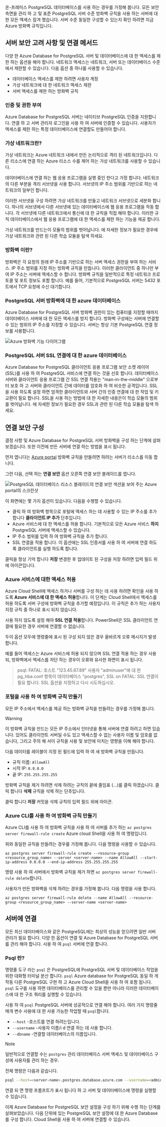 온-프레미스 PostgreSQL 데이터베이스를 사용 하는 경우를 가정해 봅니다. 모든 보안 측면을 관리 하 고 및 표준 PostgreSQL 서버 수준 방화벽 규칙을 사용 하는 서버에 대 한 모든 액세스 잠겨 했습니다. 서버 수준 동일한 구성할 수 있는지 확인 하려면 지금 Azure 방화벽 규칙입니다.

## <a name="server-security-considerations-and-connection-methods"></a>서버 보안 고려 사항 및 연결 메서드

다양 한 Azure Database for PostgreSQL 서버 및 데이터베이스에 대 한 액세스를 제한 하는 옵션을 해야 합니다. 네트워크 액세스는 네트워크, 서버 또는 데이터베이스 수준에서 제한할 수 있습니다. 다음 옵션 중 하나를 사용할 수 있습니다.

- 데이터베이스 액세스를 제한 하려면 사용자 계정
- 가상 네트워크에 대 한 네트워크 액세스 제한
- 서버 액세스를 제한 하는 방화벽 규칙

### <a name="authentication-and-authorization"></a>인증 및 권한 부여

Azure Database for PostgreSQL 서버는 네이티브 PostgreSQL 인증을 지원합니다. 연결 하 고 서버 관리자 로그인을 사용 하 여 서버에 인증할 수 있습니다. 사용자가 액세스를 제한 하는 특정 데이터베이스에 연결할도 만들어야 합니다.

### <a name="what-is-a-virtual-network"></a>가상 네트워크란?

가상 네트워크는 Azure 네트워크 내에서 만든 논리적으로 격리 된 네트워크입니다. 다른 리소스에 연결 하는 Azure 리소스 수를 제어 하는 가상 네트워크를 사용할 수 있습니다.

데이터베이스에 연결 하는 웹 응용 프로그램을 실행 중인 한다고 가정 합니다. 네트워크의 다른 부분을 격리 서브넷을 사용 합니다. 서브넷의 IP 주소 범위를 기반으로 하는 네트워크의 일부인 합니다.

이러한 서브넷을 구성 하려면 가상 네트워크를 만들고 네트워크 서브넷으로 세분화 합니다. 하나의 서브넷에서 다른 서브넷에 있는 데이터베이스에 웹 응용 프로그램을 작동 합니다. 각 서브넷에 다른 네트워크에서 통신에 대 한 규칙을 직접 해야 합니다. 이러한 규칙 데이터베이스에서 웹 응용 프로그램에 대 한 액세스를 제한 하는 기능을 제공 합니다.

가상 네트워크를 만드는이 모듈의 범위를 벗어납니다. 에 자세한 정보가 필요한 경우에 가상 네트워크와 관련 된 다른 학습 모듈을 탐색 하세요.

### <a name="what-is-a-firewall"></a>방화벽 이란?

방화벽은 각 요청의 원래 IP 주소를 기반으로 하는 서버 액세스 권한을 부여 하는 서비스. IP 주소 범위를 지정 하는 방화벽 규칙을 만듭니다. 이러한 클라이언트 중 하나만 부여 IP 주소는 서버에 액세스할 수 합니다. 방화벽 규칙을 일반적으로 특정 네트워크 프로토콜 및 포트 정보도 포함 합니다. 예를 들어, 기본적으로 PostgreSQL 서버는 5432 포트에서 TCP 요청에 수신 대기합니다.

### <a name="azure-database-for-postgresql-server-firewall"></a>PostgreSQL 서버 방화벽에 대 한 azure 데이터베이스

Azure Database for PostgreSQL 서버 방화벽 권한이 있는 컴퓨터를 지정할 때까지 데이터베이스 서버에 대 한 모든 액세스를 방지 합니다. 방화벽 구성에는 서버에 연결할 수 있는 범위의 IP 주소를 지정할 수 있습니다. 서버는 항상 기본 PostgreSQL 연결 정보를 사용합니다.

![Azure 방화벽 기능 다이어그램](../media-draft/7-firewall-diagram.png)

### <a name="azure-database-for-postgresql-server-ssl-connections"></a>PostgreSQL 서버 SSL 연결에 대 한 azure 데이터베이스

Azure Database for PostgreSQL 클라이언트 응용 프로그램 보안 소켓 레이어 (SSL)를 사용 하 여 PostgreSQL 서비스에 연결 하는 것을 선호 합니다. 데이터베이스 서버와 클라이언트 응용 프로그램 간 SSL 연결 적용는 "man-in-the-middle" 으로부터 보호 하 고 서버와 클라이언트 간에 데이터를 암호화 하 여 비슷한 공격입니다. SSL을 사용 하도록 설정 하면 엄격한 클라이언트와 서버 간의 인증 연결에 대 한 작업 및 키 교환이 필요 합니다. SSL을 사용 하는 방법에 대 한 자세한 내용은이 학습 모듈의 범위를 벗어납니다. 에 자세한 정보가 필요한 경우 SSL과 관련 된 다른 학습 모듈을 탐색 하세요.

## <a name="configure-connection-security"></a>연결 보안 구성

결정 사항 및 Azure Database for PostgreSQL 서버 방화벽을 구성 하는 단계에 살펴보겠습니다. 또한 이전에 만든 서버에 연결 하는 방법을 표시 됩니다.

먼저 엽니다는 [Azure portal](https://portal.azure.com?azure-portal=true) 방화벽 규칙을 만들려면 하려는 서버가 리소스를 이동 합니다.

그런 다음, 선택 하는 **연결 보안** 옵션 오른쪽 연결 보안 블레이드를 엽니다.

![PostgreSQL 데이터베이스 리소스 블레이드의 연결 보안 섹션을 보여 주는 Azure portal의 스크린샷](../media-draft/7-db-security-settings.png)

이 화면에는 몇 가지 옵션이 있습니다. 다음을 수행할 수 있습니다.

- 클릭 하 여 방화벽 항목으로 포털에 액세스 하는 데 사용할 수 있는 IP 주소를 추가 합니다 **클라이언트 IP 추가** 단추입니다.
- Azure 서비스에 대 한 액세스를 허용 합니다. 기본적으로 모든 Azure 서비스 **하지** PostgreSQL 서버에 액세스할 수 있습니다.
- IP 주소 범위를 입력 하 여 방화벽 규칙을 추가 합니다.
- SSL 연결을 적용 합니다. 이 옵션에는 SSL 인증서를 사용 하 여 서버에 연결 하도록 클라이언트를 실행 하도록 합니다.

클릭을 항상 기억 합니다 **저장** 변경한 후 업데이트 된 구성을 저장 하려면 입력 필드 위에 아이콘입니다.

### <a name="allow-access-to-azure-services"></a>Azure 서비스에 대한 액세스 허용

Azure Cloud Shell에 액세스 하거나 서버를 구성 하는 데 사용 하려면 확인을 사용 하도록 **Azure 서비스에 대 한 액세스 허용**합니다. 이 단계는 Cloud Shell에서 액세스를 허용 하도록 서버 구성에 방화벽 규칙을 추가할 예정입니다. 이 규칙은 추가 하는 사용자 지정 규칙 중 하나로 표시 되지 않습니다.

사용 하지 않도록 설정 해야 **SSL 연결 적용**합니다. PowerShell은 SSL 클라이언트 연결에 필요한 경우 서버에 연결할 수 없습니다.

두이 옵션 모두에 명령줄에 표시 된 구성 되지 않은 경우 올바르게 오류 메시지가 발생 합니다.

예를 들어 액세스는 Azure 서비스에 허용 되지 않으며 SSL 연결 적용 하는 경우 사용 되, 방화벽에서 액세스를 차단 하는 경우이 오류와 유사한 화면이 표시 됩니다.

> psql: FATAL: 호스트 "123.45.67.89" 사용자 "adminuser"에 대 한 pg_hba.conf 항목이 데이터베이스 "postgres", SSL on FATAL: SSL 연결이 필요 합니다. SSL 옵션을 지정하고 다시 시도하십시오.

### <a name="create-a-firewall-rule-using-the-portal"></a>포털을 사용 하 여 방화벽 규칙 만들기

모든 IP 주소에서 액세스를 제공 하는 방화벽 규칙을 만들려는 경우를 가정해 봅니다.

> [!WARNING]
> 이 방화벽 규칙을 만드는 모든 IP 주소에서 인터넷을 통해 서버에 연결 하려고 하면 있습니다. 있어도 클라이언트 서버일 수도 있고 액세스할 수 없는 사용자 이름 및 암호를 없습니다, 그리고 주의 해 서이 규칙을 사용 및 보안에 미치는 영향을 이해 해야 합니다.

다음 데이터를 레이블이 지정 된 필드에 입력 하 여 새 방화벽 규칙을 만듭니다.

- 규칙 이름: `AllowAll`
- 시작 IP: `0.0.0.0`
- 끝 IP: `255.255.255.255`

방화벽 규칙을 제거 하려면 삭제 하려는 규칙의 끝에 줄임표 (...)를 클릭 하겠습니다. 클릭 합니다 **삭제** 규칙을 삭제 하는 단추입니다.

클릭 합니다 **저장** 커밋을 삭제 규칙의 입력 필드 위에 아이콘.

### <a name="create-a-firewall-rule-using-the-azure-cli"></a>Azure CLI를 사용 하 여 방화벽 규칙 만들기

Azure CLI를 사용 하 여 방화벽 규칙을 사용 하 여 서버를 추가 하는 `az postgres server firewall-rule create` Azure cloud Shell을 사용 하 여 명령입니다.

위와 동일한 규칙을 만들려는 경우를 가정해 봅니다. 다음 명령을 사용할 수 있습니다.

  ```azurecli
  az postgres server firewall-rule create --resource-group <resource_group_name> --server <server-name> --name AllowAll --start-ip-address 0.0.0.0 --end-ip-address 255.255.255.255
  ```

명령 사용 하 여 서버에서 방화벽 규칙을 제거 하면 `az postgres server firewall-rule delete`합니다.

사용자가 만든 방화벽을 삭제 하려는 경우를 가정해 봅니다. 다음 명령을 사용 합니다.

  ```azurecli
  az postgres server firewall-rule delete --name AllowAll --resource-group <resource_group_name> --server-name <server-name>
  ```

## <a name="connecting-to-your-server"></a>서버에 연결

모든 최신 데이터베이스와 같은 PostgreSQL에는 최상의 성능을 얻으려면 일반 서버 관리가 필요 합니다. 다양 한 옵션이 연결 및 Azure Database for PostgreSQL 서버를 관리 해야 합니다. 사용 하 여 `psql` 서버에 연결 합니다.

### <a name="what-is-psql"></a>Psql 란?

명령줄 도구 라는 `psql` 은 PostgreSQL에 PostgreSQL 서버 및 데이터베이스 작업을 위한 대화형 터미널 분산 합니다. `psql` Azure database for PostgreSQL 동일 하 게 작동 다른 PostgreSQL 구현 하 고 Azure Cloud Shell을 사용 하 여 포함 됩니다. `psql` 도구를 사용 하면 데이터베이스를 관리할 수 있을 뿐만 아니라 이러한 데이터베이스에 대 한 구조 쿼리를 실행할 수 있습니다.

사용 하 여 `psql` PostgreSQL 서버에 성공적으로 연결 해야 합니다. 여러 가지 명령줄 매개 변수 사용에 대 한 사용 가능한 작업할 때 `psql`합니다.

- `--host` -호스트를 연결 하려는입니다.
- `--username` -사용자 이름/i d 연결 하는 데 사용 합니다.
- `--dbname` -연결할 데이터베이스의 이름입니다.

> [!Note]
> 일반적으로 연결할 수는 `postgres` 관리 데이터베이스 서버 액세스 및 데이터베이스 구성에 사용자를 관리 하는 경우.

전체 명령은 다음과 같습니다.

  ```bash
  psql --host=<server-name>.postgres.database.azure.com --username=<admin-user>@<server-name> --dbname=<database>
  ```

연결 되 면 명령 프롬프트가 표시 됩니다 하 고 서버 및 데이터베이스에 명령을 실행할 수 있습니다.

이제 Azure Database for PostgreSQL 보안 설정을 구성 하기 위해 수행 하는 단계를 살펴보았습니다. 다음 단위에 있는 PostgreSQL 보안 설정에 대 한 Azure Database를 구성 합니다. Cloud Shell을 사용 하 여 서버에 연결할 수 있습니다.
